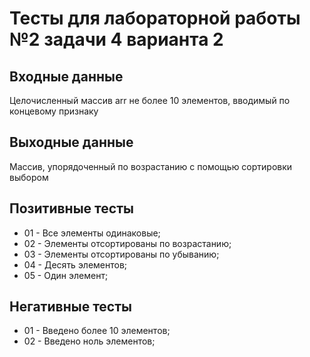 # Тесты для лабораторной работы №2 задачи 4 варианта 2

## Входные данные
Целочисленный массив arr не более 10 элементов, вводимый по концевому признаку

## Выходные данные
Массив, упорядоченный по возрастанию с помощью сортировки выбором

## Позитивные тесты
- 01 - Все элементы одинаковые;
- 02 - Элементы отсортированы по возрастанию;
- 03 - Элементы отсортированы по убыванию;
- 04 - Десять элементов;
- 05 - Один элемент;

## Негативные тесты
- 01 - Введено более 10 элементов;
- 02 - Введено ноль элементов;
